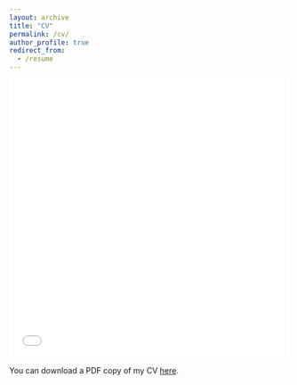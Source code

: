 ```yaml
---
layout: archive
title: "CV"
permalink: /cv/
author_profile: true
redirect_from:
  - /resume
---
```


<iframe src="/files/pdf/resume_xueren.pdf" width="100%" height="500" frameborder="no" border="0" marginwidth="0" marginheight="0"></iframe>

You can download a PDF copy of my CV [here](/files/pdf/resume_xueren.pdf).
